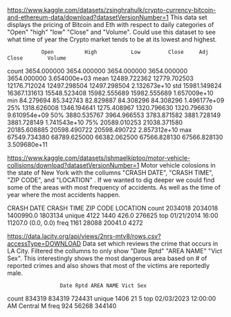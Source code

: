 
https://www.kaggle.com/datasets/zsinghrahulk/crypto-currency-bitcoin-and-ethereum-data/download?datasetVersionNumber=1
This data set displays the pricing of Bitcoin and Eth with respect to daily categories of "Open" "high" "low" "Close" and "Volume".
Could use this dataset to see what time of year the Crypto market tends to be at its lowest and highest.

               Open          High           Low         Close     Adj Close        Volume
count   3654.000000   3654.000000   3654.000000   3654.000000   3654.000000  3.654000e+03
mean   12489.722362  12779.702503  12176.712024  12497.298504  12497.298504  2.132673e+10
std    15981.149824  16367.131613  15548.523408  15982.555689  15982.555689  1.657009e+10
min       84.279694     85.342743     82.829887     84.308296     84.308296  1.496177e+09
25%     1318.626008   1346.194641   1275.408967   1320.796630   1320.796630  9.610954e+09
50%     3880.535767   3964.966553   3783.871582   3881.728149   3881.728149  1.741543e+10
75%    20589.010253  21038.371580  20185.608885  20598.490722  20598.490722  2.857312e+10
max    67549.734380  68789.625000  66382.062500  67566.828130  67566.828130  3.509680e+11

https://www.kaggle.com/datasets/ishmaelkiptoo/motor-vehicle-collisions/download?datasetVersionNumber=1
Motor vehicle colosions in the state of New York with the collumns "CRASH DATE", "CRASH TIME", "ZIP CODE", and "LOCATION"
. If we wanted to dig deeper we could find some of the areas with most frequency of accidents. As well as the time of year where the most accidents happen.

CRASH DATE CRASH TIME   ZIP CODE    LOCATION
count      2034018    2034018  1400990.0     1803134
unique        4122       1440      426.0      276625
top     01/21/2014      16:00    11207.0  (0.0, 0.0)
freq          1161      28088    20041.0        4272

https://data.lacity.org/api/views/2nrs-mtv8/rows.csv?accessType=DOWNLOAD
Data set which reviews the crime that occurs in LA City. Filtered the collumns to only show  "Date Rptd" "AREA NAME" "Vict Sex".
This interestingly shows the most dangerous area based on # of reported crimes and also shows that most of the victims are reportedly male.


                     Date Rptd AREA NAME Vict Sex
count                   834319    834319   724431
unique                    1406        21        5
top     02/03/2023 12:00:00 AM   Central        M
freq                       924     56268   344140